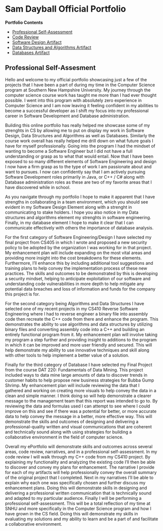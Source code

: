 
# Sam Dayball Official Portfolio
**Portfolio Contents**
- [Professional Self-Assessment](index.html)
- [Code Review](CodeReview.html)
- [Software Design Artifact](SoftwareDesignEnhancement.html)
- [Data Structures and Algorithms Artifact](DataStructuresAndAlgorithmsEnhancement.html)
- [Databases Artifact](DatabasesEnhancement.html)
  
## Professional Self-Assesment

Hello and welcome to my official portfolio showcasing just a few of the projects that I have been a part of during my time in the Computer Science program at Southern New Hampshire University.  My journey through the computer science course work has taught me more than I had ever thought possible.  I went into this program with absolutely zero experience in Computer Science and I am now leaving it feeling confident in my abilities to become a successful developer as I shift my focus into my professional career in Software Development and Database administration.

Building this online portfolio has really helped me showcase some of my strenghts in CS by allowing me to put on display my work in Software Design, Data Structures and Algorithms as well as Databases.  Similarly the course work overall has really helped me drill down on what future goals I have for myself professionally. Going into the program I had the mindset of wanting to become a Software Engineer but I did not have a full understanding or grasp as to what that would entail. Now that I have been exposed to so many different elements of Software Engineering and design I now have a firm grasp as to the type of work I am passionate about and want to pursues. I now can confidently say that I am actively pursuing Software Development roles primarily in Java, or C++ / C# along with Database administration roles as these are two of my favorite areas that I have discovered while in school.

As you navigate through my portfolio I hope to make it apparent that I have strengths in collaborating in a team environment, which you should see evident in my Software Design Element along with a strenght in communicating to stake holders.  I hope you also notice in my Data structures and algorithms element my strenghts in software engineering. Finally, in my database element I hope to make it clear that I can communicate effectively with others the importance of database analysis.

For the first category of Software Engineering/Design I have selected my final project from CS405 in which I wrote and proposed a new security policy to be adopted by the organization I was working for in that project.  My enhancement plan will include expanding on the most vital areas and providing more insight into the cost breakdowns for these elements.  Furthermore, I’ll enhance this by including additional tool suggestions and training plans to help convey the implementation process of these new practices.  The skills and outcomes to be demonstrated by this is developing a security mindset, helping to anticipate exploitation of our software and understanding code vulnerabilities in more depth to help mitigate any potential data breaches and loss of information and funds for the company this project is for.

For the second category being Algorithms and Data Structures I have selected one of my recent projects in my CS410 Reverse Software Engineering where I had to reverse engineer a binary file into assembly code then recreate the C++ code from there and enhance the program. This demonstrates the ability to use algorithms and data structures by utilizing binary files and converting assembly code into a C++ and building an entirely functional program from it.  My enhancement plan will involve taking my program a step further and providing insight to additions to the program in which it can be improved and more user friendly and secured.  This will help demonstrate my ability to use innovative techniques and skill along with other tools to help implement a better value of a solution.  
 
Finally for the third category of Database I have selected my Final Project from the course DAT 220: Fundamentals of Data Mining.  This project included ways to data mine large amounts of data to discover trends in customer habits to  help propose new business strategies for Bubba Gump Shrimp.  My enhancement plan will include reviewing the data that I gathered and working on creating more visuals to help convey the data in a clean and simple manner.  I think doing so will help demonstrate a clearer message to the management team that this report was intended to go to. By reviewing the data and formulas used I can attempt to see where I could improve on this and see if there was a potential for better, or more accurate data to help convey the message in a better, more effective way.  This will demonstrate the skills and outcomes of designing and delivering a professional-quality written and visual communications that are coherent and technically sound along with using strategies for building a collaborative environment in the field of computer science. 
 
Overall my ePortfolio will demonstrate skills and outcomes across several areas, code review, narratives, and in a professional self-assessment.  In my code review I will walk through my C++ code from my CS410 project.  By explaining my functionality and analyzing the existing code I’ll then be able to discover and convey my plans for enhancement. The narrative I provide for each of my artifacts will help professionally convey the overall summary of the original project that I completed.  Next in my narratives I’ll be able to explain why each one was specifically chosen and further discuss my enhancement plans.  Doing this will demonstrate skills in designing and delivering a professional written communication that is technically sound and adapted to my particular audience.  Finally I will be performing a professional self-assessment. This will be a total reflection of my time at SNHU and more specifically in the Computer Science program and how I have grown in the CS field.  Doing this will demonstrate my skills in evaluating my solutions and my ability to learn and be a part of and facilitate a collaborative environment. 

